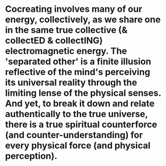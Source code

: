 # Cocreating involves many of our energy, collectively, as we share one in the same true collective (& collectED & collectING) electromagnetic energy. The 'separated other' is a finite illusion reflective of the mind's perceiving its universal reality through the limiting lense of the physical senses. And yet, to break it down and relate authentically to the true universe, there is a true spiritual counterforce (and counter-understanding) for every physical force (and physical perception). 
